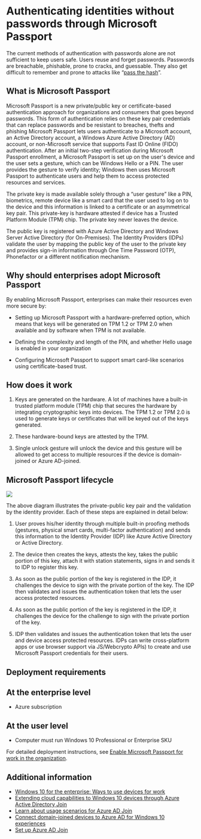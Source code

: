 <properties 
	pageTitle="Authenticating identities without passwords through Microsoft Passport | Windows Azure" 
	description="Provides an overview of Microsoft Passport and additional information on deploying Microsoft Passport." 
	services="active-directory" 
	documentationCenter="" 
	authors="femila" 
	manager="stevenpo" 
	editor=""
	tags="azure-classic-portal"/>

<tags
	ms.service="active-directory"
	ms.date="11/19/2015"
	wacn.date=""/>

# Authenticating identities without passwords through Microsoft Passport

The current methods of authentication with passwords alone are not sufficient to keep users safe. Users reuse and forget passwords. Passwords are breachable, phishable, prone to cracks, and guessable. They also get difficult to remember and prone to attacks like “[pass the hash](https://technet.microsoft.com/dn785092.aspx)”.

## What is Microsoft Passport
Microsoft Passport is a new private/public key or certificate-based authentication approach for organizations and consumers that goes beyond passwords. This form of authentication relies on these key pair credentials that can replace passwords and be resistant to breaches, thefts and phishing Microsoft Passport lets users authenticate to a Microsoft account, an Active Directory account, a Windows Azure Active Directory (AD) account, or non-Microsoft service that supports Fast ID Online (FIDO) authentication. After an initial two-step verification during Microsoft Passport enrollment, a Microsoft Passport is set up on the user's device and the user sets a gesture, which can be Windows Hello or a PIN. The user provides the gesture to verify identity; Windows then uses Microsoft Passport to authenticate users and help them to access protected resources and services.

The private key is made available solely through a “user gesture” like a PIN, biometrics, remote device like a smart card that the user used to log on to the device and this information is linked to a certificate or an asymmetrical key pair. This private-key is hardware attested if device has a Trusted Platform Module (TPM) chip. The private key never leaves the device.

The public key is registered with Azure Active Directory and Windows Server Active Directory (for On-Premises). The Identity Providers (IDPs) validate the user by mapping the public key of the user to the private key and provides sign-in information through One Time Password (OTP), Phonefactor or a different notification mechanism.

## Why should enterprises adopt Microsoft Passport

By enabling Microsoft Passport, enterprises can make their resources even more secure by:

* Setting up Microsoft Passport with a hardware-preferred option, which means that keys will be generated on TPM 1.2 or TPM 2.0 when available and by software when TPM is not available. 

* Defining the complexity and length of the PIN, and whether Hello usage is enabled in your organization

* Configuring Microsoft Passport to support smart card-like scenarios using certificate-based trust.

## How does it work
1. Keys are generated on the hardware. A lot of machines have a built-in trusted platform module (TPM) chip that secures the hardware by integrating cryptographic keys into devices. The TPM 1.2 or TPM 2.0 is used to generate keys or certificates that will be keyed out of the keys generated.

2. These hardware-bound keys are attested by the TPM.

3. Single unlock gesture will unlock the device and this gesture will be allowed to get access to multiple resources if the device is domain-joined or Azure AD-joined. 

## Microsoft Passport lifecycle

![](./media/active-directory-azureadjoin/active-directory-azureadjoin-microsoft-passport.png)

The above diagram illustrates the private-public key pair and the validation by the identity provider. Each of these steps are explained in detail below:

1. User proves his/her identity through multiple built-in proofing methods (gestures, physical smart cards, multi-factor authentication) and sends this information to the Identity Provider (IDP) like Azure Active Directory or Active Directory.

2. The device then creates the keys, attests the key, takes the public portion of this key, attach it with station statements, signs in and sends it to IDP to register this key. 

3. As soon as the public portion of the key is registered in the IDP, it challenges the device to sign with the private portion of the key. The IDP then validates and issues the authentication token that lets the user access protected resources.

4. As soon as the public portion of the key is registered in the IDP, it challenges the device for the challenge to sign with the private portion of the key. 

5. IDP then validates and issues the authentication token that lets the user and device access protected resources. IDPs can write cross-platform apps or use browser support via JS/Webcrypto APIs) to create and use Microsoft Passport credentials for their users.

## Deployment requirements
At the enterprise level
---------------------------
* Azure subscription

At the user level
-------------------------------------------------------------
* Computer must run Windows 10 Professional or Enterprise SKU

For detailed deployment instructions, see [Enable Microsoft Passport for work in the organization](/documentation/articles/active-directory-azureadjoin-passport-deployment).


## Additional information

* [Windows 10 for the enterprise: Ways to use devices for work](/documentation/articles/active-directory-azureadjoin-windows10-devices-overview)
* [Extending cloud capabilities to Windows 10 devices through Azure Active Directory Join](/documentation/articles/active-directory-azureadjoin-user-upgrade)
* [Learn about usage scenarios for Azure AD Join](/documentation/articles/active-directory-azureadjoin-deployment-aadjoindirect)
* [Connect domain-joined devices to Azure AD for Windows 10 experiences](/documentation/articles/active-directory-azureadjoin-devices-group-policy)
* [Set up Azure AD Join](/documentation/articles/active-directory-azureadjoin-setup)


